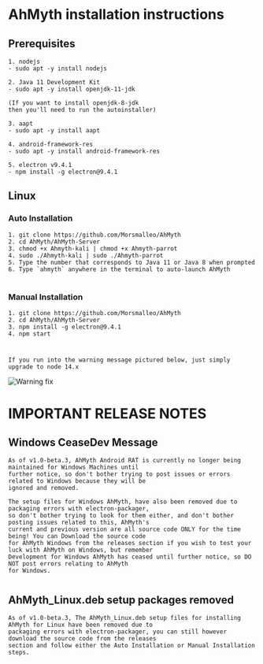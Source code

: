 # AhMyth installation instructions
## Prerequisites
    1. nodejs
    - sudo apt -y install nodejs
    
    2. Java 11 Development Kit
    - sudo apt -y install openjdk-11-jdk
    
    (If you want to install openjdk-8-jdk 
    then you'll need to run the autoinstaller)
    
    3. aapt
    - sudo apt -y install aapt
    
    4. android-framework-res
    - sudo apt -y install android-framework-res
    
    5. electron v9.4.1
    - npm install -g electron@9.4.1
## Linux
### Auto Installation
    1. git clone https://github.com/Morsmalleo/AhMyth    
    2. cd AhMyth/AhMyth-Server
    3. chmod +x Ahmyth-kali | chmod +x Ahmyth-parrot
    4. sudo ./Ahmyth-kali | sudo ./Ahmyth-parrot
    5. Type the number that corresponds to Java 11 or Java 8 when prompted   
    6. Type `ahmyth` anywhere in the terminal to auto-launch AhMyth
#
### Manual Installation
    1. git clone https://github.com/Morsmalleo/AhMyth
    2. cd AhMyth/AhMyth-Server
    3. npm install -g electron@9.4.1
    4. npm start    
#
    If you run into the warning message pictured below, just simply upgrade to node 14.x
![Warning fix](https://user-images.githubusercontent.com/64344168/135712747-8545bc2c-3ef9-4e5e-9890-f2d7f66e1534.png)    

#
# IMPORTANT RELEASE NOTES
## Windows CeaseDev Message
    As of v1.0-beta.3, AhMyth Android RAT is currently no longer being maintained for Windows Machines until 
    further notice, so don't bother trying to post issues or errors related to Windows because they will be 
    ignored and removed.
    
    The setup files for Windows AhMyth, have also been removed due to packaging errors with electron-packager, 
    so don't bother trying to look for them either, and don't bother posting issues related to this, AhMyth's 
    current and previous version are all source code ONLY for the time being! You can Download the source code 
    for AhMyth Windows from the releases section if you wish to test your luck with AhMyth on Windows, but remember 
    Development for Windows AhMyth has ceased until further notice, so DO NOT post errors relating to AhMyth 
    for Windows.
#
## AhMyth_Linux.deb setup packages removed
    As of v1.0-beta.3, The AhMyth_Linux.deb setup files for installing AhMyth for Linux have been removed due to 
    packaging errors with electron-packager, you can still however download the source code from the releases 
    section and follow either the Auto Installation or Manual Installation steps.
